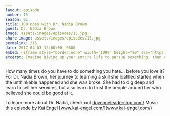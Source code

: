```yaml
---
layout: episode
number: 15
season: 01
title: 100 noes with Dr. Nadia Brown
guest: Dr. Nadia Brown
image: assets/images/episodes/15.jpg
share-image: assets/images/episodes/15.jpg
permalink: /15
date: 2017-04-03 12:00:00 -0800
embed: <iframe style="border:none" width="100%" height="90" src="https://html5-player.libsyn.com/embed/episode/id/5239296/height/90/theme/custom/autoplay/no/autonext/no/thumbnail/yes/preload/no/no_addthis/no/direction/backward/render-playlist/no/custom-color/65C29B/"  scrolling="no"  allowfullscreen webkitallowfullscreen mozallowfullscreen oallowfullscreen msallowfullscreen></iframe>
excerpt: Imagine giving up your entire life to pursue something, then right after you've made the plunge, becoming so paralyzed with fear that you couldn't perform at even the most basic level.
---
```


How many times do you have to do something you hate... before you love it? For Dr. Nadia Brown, her journey to learning a skill she loathed started when the unthinkable happened and she was broke. She had to dig deep and learn to sell her services, but also learn to trust the people around her who believed she could be good at it.

To learn more about Dr. Nadia, check out [doyenneleadership.com/](doyenneleadership.com/)
Music this episode by Kai Engel [www.kai-engel.com/](www.kai-engel.com/)
